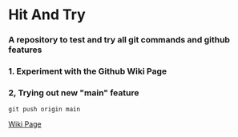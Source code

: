 # Hit And Try
### A repository to test and try all git commands and github features

### 1. Experiment with the Github Wiki Page
### 2, Trying out new "main" feature
```
git push origin main
```
[Wiki Page](https://github.com/greyhatlinux/HitAndTry/wiki)
